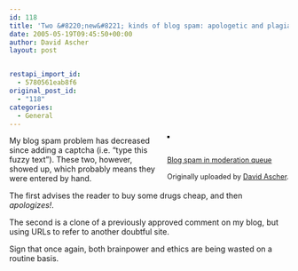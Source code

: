```yaml
---
id: 118
title: 'Two &#8220;new&#8221; kinds of blog spam: apologetic and plagiaristic'
date: 2005-05-19T09:45:50+00:00
author: David Ascher
layout: post


restapi_import_id:
  - 5780561eab8f6
original_post_id:
  - "118"
categories:
  - General
---
```

<div style="float:right;margin-left:10px;margin-bottom:10px;">
  <a href="http://www.flickr.com/photos/davidascher/14656013/" title="photo sharing"><img src="http://photos12.flickr.com/14656013_bbcbe1ec49_m.jpg" alt="" style="border:solid 2px #000000;" /></a><br /> <br /> <span style="font-size:.9em;margin-top:0;"><br /> <a href="http://www.flickr.com/photos/davidascher/14656013/">Blog spam in moderation queue</a><br /> <br /> Originally uploaded by <a href="http://www.flickr.com/people/davidascher/">David Ascher</a>.<br /> </span>
</div>

My blog spam problem has decreased since adding a captcha (i.e. &#8220;type this fuzzy text&#8221;). These two, however, showed up, which probably means they were entered by hand.

The first advises the reader to buy some drugs cheap, and then _apologizes!_.

The second is a clone of a previously approved comment on my blog, but using URLs to refer to another doubtful site. 

Sign that once again, both brainpower and ethics are being wasted on a routine basis.